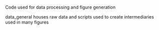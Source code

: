 Code used for data processing and figure generation

data_general houses raw data and scripts used to create intermediaries used in many figures
